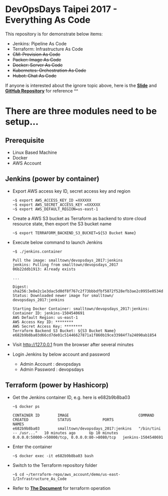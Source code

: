 # DevOpsDays Taipei 2017 - Everything As Code
This repository is for demonstrate below items:

- Jenkins: Pipeline As Code
- Terraform: Infrastructure As Code
- <del>CM: Provision As Code</del>
- <del>Packer: Image As Code</del>
- <del>Docker: Server As Code</del>
- <del>Kubernetes: Orchestration As Code</del>
- <del>Hubot: Chat As Code</del>

If anyone is interested about the ignore topic above, here is the [**Slide**](https://www.slideshare.net/smalltown20110306/coscup-2017-infrastructure-as-code) and [**GitHub Repository**](https://github.com/smalltown/coscup_2017) for reference ^^

# There are three modules need to be setup...

## Prerequisite

- Linux Based Machine
- Docker
- AWS Account

## Jenkins (power by container)

- Export AWS access key ID, secret access key and region

	```
	~$ export AWS_ACCESS_KEY_ID =XXXXXX
	~$ export AWS_SECRET_ACCESS_KEY =XXXXXX
	~$ export AWS_DEFAULT_REGION=us-east-1
	```

- Create a AWS S3 bucket as Terraform as backend to store cloud resource state, then export the S3 bucket name

	```
	~$ export TERRAFORM_BACKEND_S3_BUCKET=${S3 Bucket Name}

	```

- Execute below command to launch Jenkins

	```
	~$ ./jenkins.container

	Pull the image: smalltown/devopsdays_2017:jenkins
	jenkins: Pulling from smalltown/devopsdays_2017
	06b22ddb1913: Already exists
	
	...
	
	Digest: sha256:3e8e2c1e3dac5d0df8f767c2f73bbbdfbf5872f528efb3ae2c0955e0534da9cf
	Status: Downloaded newer image for smalltown/	devopsdays_2017:jenkins

	Starting Docker Container: smalltown/devopsdays_2017:jenkins:
	Container ID: jenkins-1504540691
	AWS Default Region: us-east-1
	AWS Access Key ID: ********
	AWS Secret Access Key: ********
	Terraform Backend S3 Bucket: ${S3 Bucket Name}
	e682b9b8ba03d66cd7de01c51446627871a1f860b19ce33984f7a24090ab1854
	```

- Visit http://127.0.0.1 from the browser after several minutes

- Login Jenkins by below account and password<br/>
	- Admin Account  : devopsdays<br/>
	- Admin Password : devopsdays

## Terraform (power by Hashicorp)

- Get the Jenkins container ID, e.g. here is e682b9b8ba03

	```
	~$ docker ps

	CONTAINER ID        IMAGE                               COMMAND                  CREATED             STATUS              PORTS                                            NAMES
	e682b9b8ba03        smalltown/devopsdays_2017:jenkins   "/bin/tini -- /usr..."   10 minutes ago      Up 10 minutes       0.0.0.0:50000->50000/tcp, 0.0.0.0:80->8080/tcp   jenkins-1504540691
	```

- Enter the container

	```
	~$ docker exec -it e682b9b8ba03 bash
	```
	
- Switch to the Terraform repository folder

	```
	~$ cd ~/terraform-repo/aws_account/demo/us-east-1/Infrastructure_As_Code
	```

- Refer to [**The Document**](./jenkins_home/terraform-repo/README.md) for terraform operation